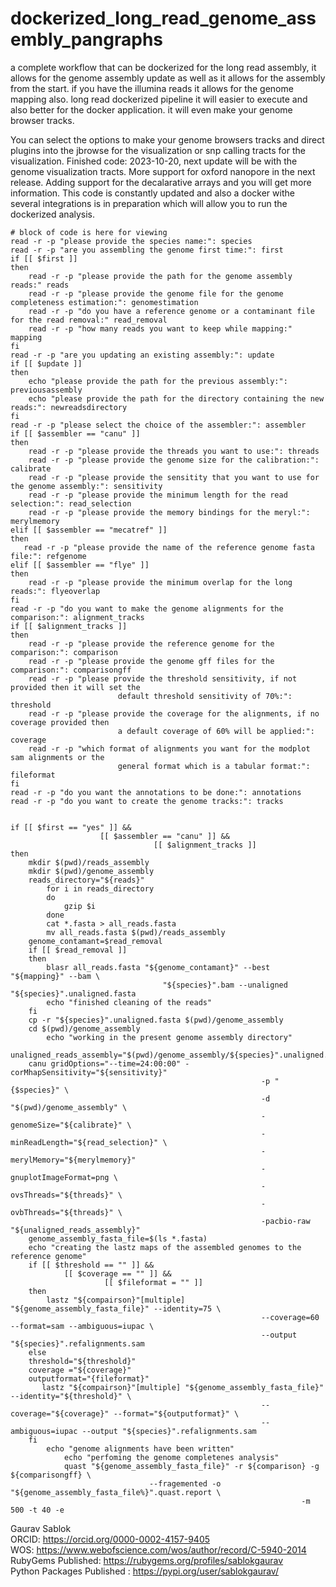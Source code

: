 # dockerized_long_read_genome_assembly_pangraphs
a complete workflow that can be dockerized for the long read assembly, it allows for the genome assembly update as well as it allows for the assembly from the start. if you have the illumina reads it allows for the genome mapping also. long read dockerized pipeline it will easier to execute and also better for the docker application. it will even make your genome browser tracks. 

You can select the options to make your genome browsers tracks and direct plugins into the jbrowse for the visualization or snp calling tracts for the visualization. 
Finished code: 2023-10-20, next update will be with the genome visualization tracts. 
More support for oxford nanopore in the next release.
Adding support for the decalarative arrays and you will get more information. 
This code is constantly updated and also a docker withe several integrations is in preparation which will allow you to run the dockerized analysis.
```
# block of code is here for viewing
read -r -p "please provide the species name:": species
read -r -p "are you assembling the genome first time:": first
if [[ $first ]]
then 
    read -r -p "please provide the path for the genome assembly reads:" reads
    read -r -p "please provide the genome file for the genome completeness estimation:": genomestimation
    read -r -p "do you have a reference genome or a contaminant file for the read removal:" read_removal
    read -r -p "how many reads you want to keep while mapping:" mapping
fi
read -r -p "are you updating an existing assembly:": update
if [[ $update ]]
then 
    echo "please provide the path for the previous assembly:": previousassembly
    echo "please provide the path for the directory containing the new reads:": newreadsdirectory
fi 
read -r -p "please select the choice of the assembler:": assembler
if [[ $assembler == "canu" ]] 
then 
    read -r -p "please provide the threads you want to use:": threads
    read -r -p "please provide the genome size for the calibration:": calibrate
    read -r -p "please provide the sensitity that you want to use for the genome assembly:": sensitivity
    read -r -p "please provide the minimum length for the read selection:": read_selection
    read -r -p "please provide the memory bindings for the meryl:": merylmemory
elif [[ $assembler == "mecatref" ]]
then 
   read -r -p "please provide the name of the reference genome fasta file:": refgenome
elif [[ $assembler == "flye" ]]
then 
    read -r -p "please provide the minimum overlap for the long reads:": flyeoverlap
fi
read -r -p "do you want to make the genome alignments for the comparison:": alignment_tracks
if [[ $alignment_tracks ]]
then 
    read -r -p "please provide the reference genome for the comparison:": comparison
    read -r -p "please provide the genome gff files for the comparison:": comparisongff
    read -r -p "please provide the threshold sensitivity, if not provided then it will set the
                        default threshold sensitivity of 70%:": threshold
    read -r -p "please provide the coverage for the alignments, if no coverage provided then
                        a default coverage of 60% will be applied:": coverage 
    read -r -p "which format of alignments you want for the modplot sam alignments or the 
                        general format which is a tabular format:": fileformat
fi
read -r -p "do you want the annotations to be done:": annotations
read -r -p "do you want to create the genome tracks:": tracks


if [[ $first == "yes" ]] && 
                    [[ $assembler == "canu" ]] && 
                                [[ $alignment_tracks ]]
then 
    mkdir $(pwd)/reads_assembly
    mkdir $(pwd)/genome_assembly
    reads_directory="${reads}"
        for i in reads_directory
        do 
            gzip $i
        done
        cat *.fasta > all_reads.fasta
        mv all_reads.fasta $(pwd)/reads_assembly
    genome_contamant=$read_removal
    if [[ $read_removal ]]
    then
        blasr all_reads.fasta "${genome_contamant}" --best "${mapping}" --bam \
                                  "${species}".bam --unaligned "${species}".unaligned.fasta
        echo "finished cleaning of the reads"
    fi 
    cp -r "${species}".unaligned.fasta $(pwd)/genome_assembly
    cd $(pwd)/genome_assembly
        echo "working in the present genome assembly directory"
    unaligned_reads_assembly="$(pwd)/genome_assembly/${species}".unaligned.fasta
    canu gridOptions="--time=24:00:00" -corMhapSensitivity="${sensitivity}" 
                                                        -p "{$species}" \ 
                                                        -d "$(pwd)/genome_assembly" \
                                                        -genomeSize="${calibrate}" \
                                                        -minReadLength="${read_selection}" \
                                                        -merylMemory="${merylmemory}" 
                                                        -gnuplotImageFormat=png \
                                                        -ovsThreads="${threads}" \ 
                                                        -ovbThreads="${threads}" \
                                                        -pacbio-raw "${unaligned_reads_assembly}"
    genome_assembly_fasta_file=$(ls *.fasta)
    echo "creating the lastz maps of the assembled genomes to the reference genome"
    if [[ $threshold == "" ]] &&
            [[ $coverage == "" ]] &&
                     [[ $fileformat = "" ]]
    then
        lastz "${compairson}"[multiple] "${genome_assembly_fasta_file}" --identity=75 \
                                                        --coverage=60 --format=sam --ambiguous=iupac \
                                                        --output "${species}".refalignments.sam
    else
    threshold="${threshold}"
    coverage ="${coverage}"
    outputformat="{fileformat}"
       lastz "${compairson}"[multiple] "${genome_assembly_fasta_file}" --identity="${threshold}" \
                                                        --coverage="${coverage}" --format="${outputformat}" \
                                                        --ambiguous=iupac --output "${species}".refalignments.sam
    fi
        echo "genome alignments have been written" 
            echo "perfoming the genome completenes analysis"
            quast "${genome_assembly_fasta_file}" -r ${comparison} -g ${comparisongff} \
                               --fragemented -o "${genome_assembly_fasta_file%}".quast.report \
                                                                 -m 500 -t 40 -e
```



Gaurav Sablok \
ORCID: https://orcid.org/0000-0002-4157-9405 \
WOS: https://www.webofscience.com/wos/author/record/C-5940-2014 \
RubyGems Published: https://rubygems.org/profiles/sablokgaurav \
Python Packages Published : https://pypi.org/user/sablokgaurav/
